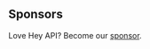 ## Sponsors

Love Hey API? Become our [sponsor](https://github.com/sponsors/hey-api).

<div class="sponsors-list">

<!--@include: ./sponsors-list.md-->

</div>
